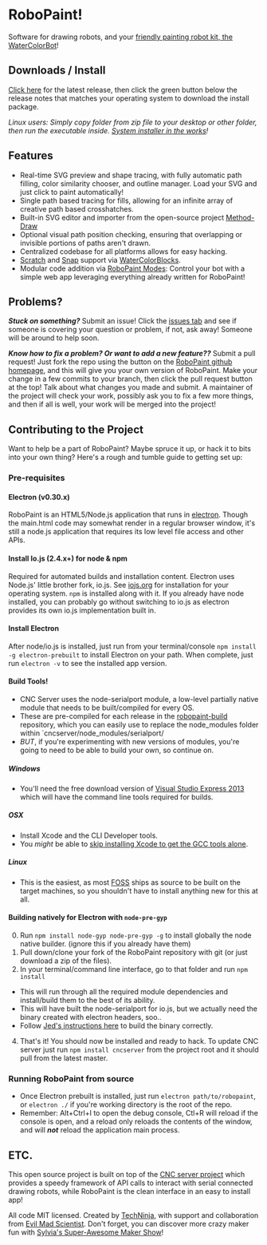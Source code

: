 RoboPaint!
=============

Software for drawing robots, and your
[friendly painting robot kit, the WaterColorBot](http://watercolorbot.com)!

## Downloads / Install
[Click here](https://github.com/evil-mad/robopaint/releases/latest) for the
latest release, then click the green button below the release notes that matches
your operating system to download the install package.

*Linux users: Simply copy folder from zip file to your desktop or other folder,
then run the executable inside.
[System installer in the works](https://github.com/evil-mad/robopaint/issues/73)!*


## Features
 * Real-time SVG preview and shape tracing, with fully automatic path filling,
color similarity chooser, and outline manager. Load your SVG and just click to
paint automatically!
 * Single path based tracing for fills, allowing for an infinite array of
creative path based crosshatches.
 * Built-in SVG editor and importer from the open-source project
[Method-Draw](https://github.com/duopixel/Method-Draw)
 * Optional visual path position checking, ensuring that overlapping or
invisible portions of paths aren't drawn.
 * Centralized codebase for all platforms allows for easy hacking.
 * [Scratch](http://scratch.mit.edu/) and [Snap](http://snap.berkeley.edu)
support via [WaterColorBlocks](https://github.com/evil-mad/WaterColorBlocks).
 * Modular code addition via
[RoboPaint Modes](https://github.com/evil-mad/robopaint/blob/master/resources/modes/README.md):
Control your bot with a simple web app leveraging everything already written for
RoboPaint!


## Problems?
***Stuck on something?*** Submit an issue! Click the
[issues tab](https://github.com/evil-mad/robopaint/issues) and see if someone
is covering your question or problem, if not, ask away! Someone will be around
to help soon.

***Know how to fix a problem? Or want to add a new feature??*** Submit a pull
request! Just fork the repo using the button on the
[RoboPaint github homepage](https://github.com/evil-mad/robopaint), and
this will give you your own version of RoboPaint. Make your change in a few
commits to your branch, then click the pull request button at the top! Talk
about what changes you made and submit. A maintainer of the project will check
your work, possibly ask you to fix a few more things, and then if all is well,
your work will be merged into the project!

## Contributing to the Project
Want to help be a part of RoboPaint? Maybe spruce it up, or hack it to bits into
your own thing? Here's a rough and tumble guide to getting set up:

### Pre-requisites
#### Electron (v0.30.x)
RoboPaint is an HTML5/Node.js application that runs in
[electron](https://electron.atom.io/). Though the main.html
code may somewhat render in a regular browser window, it's still a node.js
application that requires its low level file access and other APIs.

#### Install Io.js (2.4.x+) for node & npm
Required for automated builds and installation content. Electron uses Node.js'
little brother fork, io.js. See [iojs.org](http://iojs.org) for installation for
your operating system. `npm` is installed along with it. If you already have
node installed, you can probably go without switching to io.js as electron
provides its own io.js implementation built in.

#### Install Electron
After node/io.js is installed, just run from your terminal/console
`npm install -g electron-prebuilt` to install Electron on your path. When
complete, just run `electron -v` to see the installed app version.

#### Build Tools!
* CNC Server uses the node-serialport module, a low-level partially native
module that needs to be built/compiled for every OS.
* These are pre-compiled for each release in
the [robopaint-build](https://github.com/evil-mad/robopaint-build/) repository,
which you can easily use to replace the node_modules folder within
`cncserver/node_modules/serialport/
* *BUT*, if you're experimenting with new versions of modules, you're going to
need to be able to build your own, so continue on.

##### Windows
* You'll need the free download version of
[Visual Studio Express 2013](http://www.microsoft.com/visualstudio/eng/2013-downloads#d-2013-express)
which will have the command line tools required for builds.

##### OSX
* Install Xcode and the CLI Developer tools.
* You _might_ be able to [skip installing Xcode to get the GCC tools alone](http://osxdaily.com/2012/07/06/install-gcc-without-xcode-in-mac-os-x/).

##### Linux
* This is the easiest, as most [FOSS](http://en.wikipedia.org/wiki/FOSS) ships
as source to be built on the target machines, so you shouldn't have to install
anything new for this at all.

#### Building natively for Electron with `node-pre-gyp`
 0. Run `npm install node-gyp node-pre-gyp -g` to install globally the node
native builder. (ignore this if you already have them)
 1. Pull down/clone your fork of the RoboPaint repository with git (or just
download a zip of the files).
 2. In your terminal/command line interface, go to that folder and run
`npm install`
   * This will run through all the required module dependencies and install/build
them to the best of its ability.
   * This will have built the node-serialport for io.js, but we actually need
the binary created with electron headers, soo..
   * Follow [Jed's instructions here](https://gist.github.com/jedthehumanoid/a7f8278e0a37d259adca)
to build the binary correctly.
4. That's it! You should now be installed and ready to hack. To update CNC server
just run `npm install cncserver` from the project root and it should pull from
the latest master.

### Running RoboPaint from source
* Once Electron prebuilt is installed, just run `electron path/to/robopaint`,
or `electron ./` if you're working directory is the root of the repo.
* Remember: Alt+Ctrl+I to open the debug console, Ctl+R will reload if the
console is open, and a reload only reloads the contents of the window, and will
_**not**_ reload the application main process.

## ETC.

This open source project is built on top of the
[CNC server project](http://github.com/techninja/cncserver) which provides
a speedy framework of API calls to interact with serial connected drawing
robots, while RoboPaint is the clean interface in an easy to install app!

All code MIT licensed. Created by [TechNinja](https://github.com/techninja),
with support and collaboration from
[Evil Mad Scientist](http://evilmadscientist.com). Don't forget, you can
discover more crazy maker fun with
[Sylvia's Super-Awesome Maker Show](http://sylviashow.com)!
